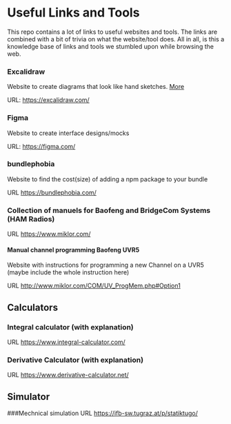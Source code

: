 # Useful Links and Tools

This repo contains a lot of links to useful websites and tools.
The links are combined with a bit of trivia on what the website/tool
does. All in all, is this a knowledge base of links and tools
we stumbled upon while browsing the web.


### Excalidraw

Website to create diagrams that look like hand sketches. [More](https://github.com/Hackertreff-Reutte/useful-links-and-tools/blob/main/drawing/excalidraw.md)

URL: https://excalidraw.com/


### Figma

Website to create interface designs/mocks

URL: https://figma.com/


### bundlephobia

Website to find the cost(size) of adding a npm package to your bundle

URL https://bundlephobia.com/


### Collection of manuels for Baofeng and BridgeCom Systems  (HAM Radios)

URL https://www.miklor.com/

#### Manual channel programming Baofeng UVR5

Website with instructions for programming a new Channel on a UVR5 (maybe include the whole instruction here)

URL http://www.miklor.com/COM/UV_ProgMem.php#Option1

## Calculators

### Integral calculator (with explanation)

URL https://www.integral-calculator.com/

### Derivative Calculator (with explanation)

URL https://www.derivative-calculator.net/

## Simulator

###Mechnical simulation
URL https://ifb-sw.tugraz.at/p/statiktugo/
